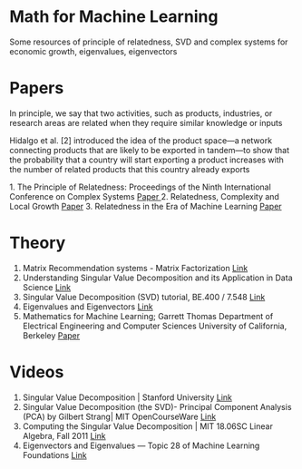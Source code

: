# Math for Machine Learning
Some resources of principle of relatedness, SVD and complex systems for economic growth, eigenvalues, eigenvectors

# Papers
<p>In principle, we say that two activities, such as products, industries, or research areas are related when they require similar knowledge or inputs</p>
 <p>Hidalgo et al. [2] introduced the idea of the product space—a network connecting products that are likely to be exported in tandem—to show that the probability that  a country will start exporting a product increases with the number of related products that this country already exports </p>
1. The Principle of Relatedness: Proceedings of the Ninth International Conference on Complex Systems <a href="https://www.researchgate.net/publication/326562653_The_Principle_of_Relatedness_Proceedings_of_the_Ninth_International_Conference_on_Complex_Systems"> Paper </a>
2. Relatedness, Complexity and Local Growth <a href="https://docs.iza.org/dp12223.pdf">Paper</a>
3. Relatedness in the Era of Machine Learning <a href="https://arxiv.org/pdf/2103.06017.pdf">Paper</a>


# Theory
1. Matrix Recommendation systems - Matrix Factorization <a href="https://developers.google.com/machine-learning/recommendation/collaborative/matrix"> Link </a> 
2. Understanding Singular Value Decomposition and its Application in Data Science <a href="https://towardsdatascience.com/understanding-singular-value-decomposition-and-its-application-in-data-science-388a54be95d#:~:text=In%20linear%20algebra%2C%20the%20Singular,important%20applications%20in%20data%20science.">Link</a>
3. Singular Value Decomposition (SVD) tutorial, BE.400 / 7.548 <a href="https://web.mit.edu/be.400/www/SVD/Singular_Value_Decomposition.htm">Link</a>
4. Eigenvalues and Eigenvectors <a href="https://textbooks.math.gatech.edu/ila/eigenvectors.html">Link</a>
5. Mathematics for Machine Learning; Garrett Thomas Department of Electrical Engineering and Computer Sciences University of California, Berkeley  <a href="https://gwthomas.github.io/docs/math4ml.pdf">Paper</a>


# Videos
1.  Singular Value Decomposition | Stanford University <a href="https://www.youtube.com/watch?v=P5mlg91as1c&ab_channel=MITOpenCourseWare">Link</a>
2.  Singular Value Decomposition (the SVD)- Principal Component Analysis (PCA) by  Gilbert Strang| MIT OpenCourseWare <a href="https://www.youtube.com/watch?v=mBcLRGuAFUk&ab_channel=MITOpenCourseWare">Link</a>
3.  Computing the Singular Value Decomposition | MIT 18.06SC Linear Algebra, Fall 2011 <a href="https://www.youtube.com/watch?v=cOUTpqlX-Xs&ab_channel=MITOpenCourseWare"> Link </a>
4. Eigenvectors and Eigenvalues — Topic 28 of Machine Learning Foundations  <a href="https://www.youtube.com/watch?v=AeIttlCdFXU">Link</a>


 
